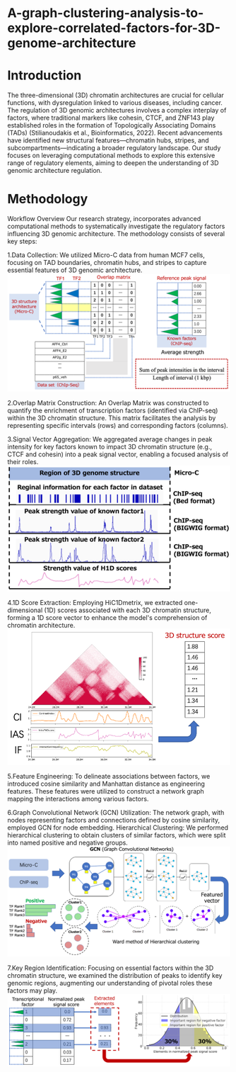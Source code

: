# A-graph-clustering-analysis-to-explore-correlated-factors-for-3D-genome-architecture

# Introduction

The three-dimensional (3D) chromatin architectures are crucial for cellular functions, with dysregulation linked to various diseases, including cancer. The regulation of 3D genomic architectures involves a complex interplay of factors, where traditional markers like cohesin, CTCF, and ZNF143 play established roles in the formation of Topologically Associating Domains (TADs) (Stilianoudakis et al., Bioinformatics, 2022). Recent advancements have identified new structural features—chromatin hubs, stripes, and subcompartments—indicating a broader regulatory landscape. Our study focuses on leveraging computational methods to explore this extensive range of regulatory elements, aiming to deepen the understanding of 3D genomic architecture regulation.


# Methodology

Workflow Overview
Our research strategy, incorporates advanced computational methods to systematically investigate the regulatory factors influencing 3D genomic architecture. The methodology consists of several key steps:

1.Data Collection: We utilized Micro-C data from human MCF7 cells, focusing on TAD boundaries, chromatin hubs, and stripes to capture essential features of 3D genomic architecture.
![alt text](IMG/IMG_3.png "Input data")

2.Overlap Matrix Construction: An Overlap Matrix was constructed to quantify the enrichment of transcription factors (identified via ChIP-seq) within the 3D chromatin structure. This matrix facilitates the analysis by representing specific intervals (rows) and corresponding factors (columns).

3.Signal Vector Aggregation: We aggregated average changes in peak intensity for key factors known to impact 3D chromatin structure (e.g., CTCF and cohesin) into a peak signal vector, enabling a focused analysis of their roles.
![alt text](IMG/IMG_4.png "Construction of overlap matrix and reference peak signal")

4.1D Score Extraction: Employing HiC1Dmetrix, we extracted one-dimensional (1D) scores associated with each 3D chromatin structure, forming a 1D score vector to enhance the model's comprehension of chromatin architecture.
![alt text](IMG/IMG_2.png "Construction of 3D structure score")

5.Feature Engineering: To delineate associations between factors, we introduced cosine similarity and Manhattan distance as engineering features. These features were utilized to construct a network graph mapping the interactions among various factors.

6.Graph Convolutional Network (GCN) Utilization: The network graph, with nodes representing factors and connections defined by cosine similarity, employed GCN for node embedding.
Hierarchical Clustering: We performed hierarchical clustering to obtain clusters of similar factors, which were split into named positive and negative groups.
![alt text](IMG/IMG_5.png "Workfolw of Clustering using GCN")

7.Key Region Identification: Focusing on essential factors within the 3D chromatin structure, we examined the distribution of peaks to identify key genomic regions, augmenting our understanding of pivotal roles these factors may play.
![alt text](IMG/IMG_1.png "Important sites detection for negative and positive factor")
